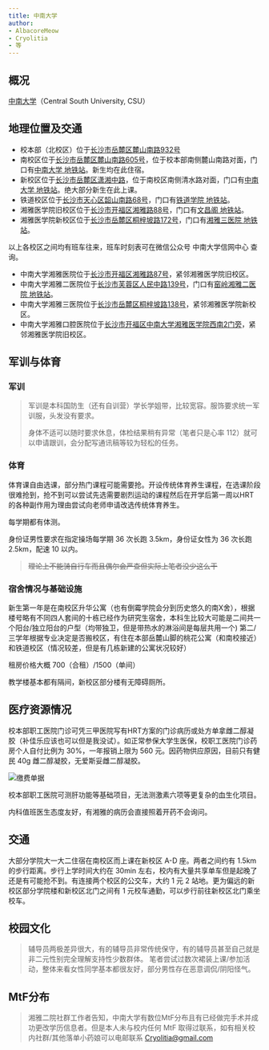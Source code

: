 ```yaml
---
title: 中南大学
author: 
- AlbacoreMeow
- Cryolitia
- 等
---
```


## 概况

[中南大学](https://www.csu.edu.cn/)（Central South University, CSU）

## 地理位置及交通

- 校本部（北校区）位于[长沙市岳麓区麓山南路932号](https://amap.com/place/B02DB065XK)
- 南校区位于[长沙市岳麓区麓山南路605号](https://amap.com/place/B02DB02641)，位于校本部南侧麓山南路对面，门口有[中南大学 地铁站](https://amap.com/place/BV10783889)。新生均在此住宿。
- 新校区位于[长沙市岳麓区潇湘中路](https://amap.com/place/B02DB0TJRN)，位于南校区南侧清水路对面，门口有[中南大学 地铁站](https://amap.com/place/BV10783889)。绝大部分新生在此上课。
- 铁道校区位于[长沙市天心区韶山南路68号](https://amap.com/place/B02DB065XM)，门口有[铁道学院 地铁站](https://amap.com/place/BV10230150)。
- 湘雅医学院旧校区位于[长沙市开福区湘雅路88号](https://amap.com/place/B02DB10O89)，门口有[文昌阁 地铁站](https://amap.com/place/BS11901261)。
- 湘雅医学院新校区位于[长沙市岳麓区桐梓坡路172号](https://amap.com/place/B02DB02K3F)，门口有[湘雅三医院 地铁站](https://amap.com/place/BV10854311)。

以上各校区之间均有班车往来，班车时刻表可在微信公众号 中南大学信网中心 查询。

- 中南大学湘雅医院位于[长沙市开福区湘雅路87号](https://amap.com/place/B02DB00B1E)，紧邻湘雅医学院旧校区。
- 中南大学湘雅二医院位于[长沙市芙蓉区人民中路139号](https://amap.com/place/B02DB02FOO)，门口有[窑岭湘雅二医院 地铁站](https://amap.com/place/BS11901291)。
- 中南大学湘雅三医院位于[长沙市岳麓区桐梓坡路138号](https://amap.com/place/B02DB02J64)，紧邻湘雅医学院新校区。
- 中南大学湘雅口腔医院位于[长沙市开福区中南大学湘雅医学院西南2门旁](https://amap.com/place/B0FFMG6X4M)，紧邻湘雅医学院旧校区。

## 军训与体育

### 军训

>军训是本科国防生（还有自训营）学长学姐带，比较宽容。服饰要求统一军训服，头发没有要求。
>
>身体不适可以随时要求休息，体检结果稍有异常（笔者只是心率 112）就可以申请跟训，会分配写通讯稿等较为轻松的任务。

### 体育

体育课自由选课，部分热门课程可能需要抢。开设传统体育养生课程，在选课阶段很难抢到，抢不到可以尝试先选需要剧烈运动的课程然后在开学后第一周以HRT的各种副作用为理由尝试向老师申请改选传统体育养生。

每学期都有体测。

身份证男性要求在指定操场每学期 36 次长跑 3.5km，身份证女性为 36 次长跑 2.5km，配速 10 以内。

>~~理论上不能骑自行车而且偶尔会严查但实际上笔者没少这么干~~

### 宿舍情况与基础设施

新生第一年是在南校区升华公寓（也有倒霉学院会分到历史悠久的南X舍），根据楼号略有不同四人套间的十栋已经作为研究生宿舍，本科生比较大可能是二间共一个阳台/独立阳台的户型（均带独卫，但是带热水的淋浴间是每层共用一个) 第二/三学年根据专业决定是否搬校区，有住在本部岳麓山脚的桃花公寓（和南校接近）和铁道校区（情况较差，但是有几栋新建的公寓状况较好）

租房价格大概 700（合租）/1500（单间）

教学楼基本都有隔间，新校区部分楼有无障碍厕所。

## 医疗资源情况

校本部职工医院门诊可凭三甲医院写有HRT方案的门诊病历或处方单拿雌二醇凝胶（补佳乐应该也可以但是我没试）。如正常参保大学生医保，校职工医院门诊药房个人自付比例为 30%，一年报销上限为 560 元。因药物供应原因，目前只有健民 40g 雌二醇凝胶，无爱斯妥雌二醇凝胶。

![缴费单据](/campus/CSU_BILL.jpg)

校本部职工医院可测肝功能等基础项目，无法测激素六项等更复杂的血生化项目。

内科值班医生态度友好，有湘雅的病历会直接照着开药不会询问。

## 交通

大部分学院大一大二住宿在南校区而上课在新校区 A-D 座。两者之间约有 1.5km 的步行距离。步行上学时间大约在 30min 左右，校内有大量共享单车但是起晚了还是有可能抢不到。有连接两个校区的公交车，大约 1 元 2 站地。更为偏远的新校区部分学院楼和新校区北门之间有 1 元校车通勤，可以步行前往新校区北门乘坐校车。

## 校园文化

>辅导员两极差异很大，有的辅导员非常传统保守，有的辅导员甚至自己就是非二元性别完全理解支持性少数群体。
>笔者尝试过数次裙装上课/参加活动，整体来看女性同学基本都很友好，部分男性存在恶意调侃/阴阳怪气。

## MtF分布

>湘雅二院社群工作者告知，中南大学有数位MtF分布且有已经做完手术并成功更改学历信息者。但是本人未与校内任何 MtF 取得过联系，如有相关校内社群/其他落单小药娘可以电邮联系  <Cryolitia@gmail.com>
